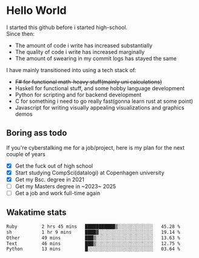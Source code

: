 # Hello World

I started this github before i started high-school.  
Since then:
- The amount of code i write has increased substantially
- The quality of code i write has increased marginally
- The amount of swearing in my commit logs has stayed the same

I have mainly transitioned into using a tech stack of:
- ~~F# for functional math-heavy stuff(mainly uni calculations)~~
- Haskell for functional stuff, and some hobby language development
- Python for scripting and for backend development
- C for something i need to go really fast(gonna learn rust at some point)
- Javascript for writing visually appealing visualizations and graphics demos

## Boring ass todo
If you're cyberstalking me for a job/project, here is my plan for the next couple of years
- [x] Get the fuck out of high school
- [x] Start studying CompSci(datalogi) at Copenhagen university
- [x] Get my Bsc. degree in 2021
- [ ] Get my Masters degree in ~2023~ 2025
- [ ] Get a job and work full-time again

## Wakatime stats
<!--START_SECTION:waka-->

```txt
Ruby         2 hrs 45 mins   ███████████▒░░░░░░░░░░░░░   45.28 %
sh           1 hr 9 mins     ████▓░░░░░░░░░░░░░░░░░░░░   19.14 %
Other        49 mins         ███▒░░░░░░░░░░░░░░░░░░░░░   13.63 %
Text         46 mins         ███▒░░░░░░░░░░░░░░░░░░░░░   12.75 %
Python       13 mins         █░░░░░░░░░░░░░░░░░░░░░░░░   03.64 %
```

<!--END_SECTION:waka-->
